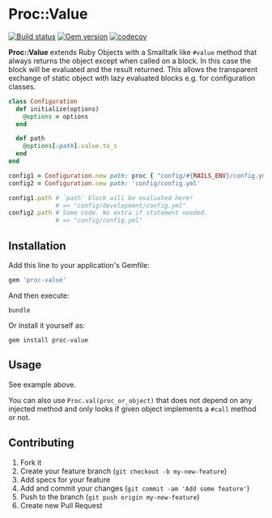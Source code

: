 # Proc::Value

[![Build status](https://github.com/jgraichen/proc-value/actions/workflows/test.yml/badge.svg?event=push)](https://github.com/jgraichen/proc-value/actions/workflows/test.yml)
[![Gem version](https://badge.fury.io/rb/proc-value.svg)](http://badge.fury.io/rb/proc-value)
[![codecov](https://codecov.io/gh/jgraichen/proc-value/graph/badge.svg?token=u3G6DNuskF)](https://codecov.io/gh/jgraichen/proc-value)

**Proc::Value** extends Ruby Objects with a Smalltalk like `#value` method that always returns the object except when called on a block. In this case the block will be evaluated and the result returned. This allows the transparent exchange of static object with lazy evaluated blocks e.g. for configuration classes.

```ruby
class Configuration
  def initialize(options)
    @options = options
  end

  def path
  	@options[:path].value.to_s
  end
end

config1 = Configuration.new path: proc { "config/#{RAILS_ENV}/config.yml" }
config2 = Configuration.new path: 'config/config.yml'

config1.path # `path` block will be evaluated here!
             # => "config/development/config.yml"
config2.path # Same code. No extra if statement needed.
             # => "config/config.yml"
```

## Installation

Add this line to your application's Gemfile:

```ruby
gem 'proc-value'
```

And then execute:

```console
bundle
```

Or install it yourself as:

```console
gem install proc-value
```

## Usage

See example above.

You can also use `Proc.val(proc_or_object)` that does not depend on any injected method and only looks if given object implements a `#call` method or not.

## Contributing

1. Fork it
2. Create your feature branch (`git checkout -b my-new-feature`)
3. Add specs for your feature
4. Add and commit your changes (`git commit -am 'Add some feature'`)
5. Push to the branch (`git push origin my-new-feature`)
6. Create new Pull Request
